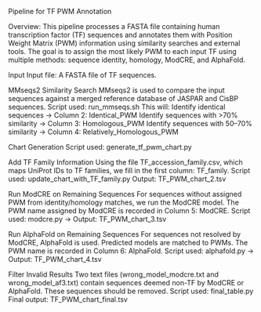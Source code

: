 Pipeline for TF PWM Annotation

Overview: This pipeline processes a FASTA file containing human transcription factor (TF) sequences and annotates them with Position Weight Matrix (PWM) information using similarity searches and external tools. The goal is to assign the most likely PWM to each input TF using multiple methods: sequence identity, homology, ModCRE, and AlphaFold.

Input Input file: A FASTA file of TF sequences.

MMseqs2 Similarity Search MMseqs2 is used to compare the input sequences against a merged reference database of JASPAR and CisBP sequences. Script used: run_mmseqs.sh This will: Identify identical sequences → Column 2: Identical_PWM Identify sequences with >70% similarity → Column 3: Homologous_PWM Identify sequences with 50–70% similarity → Column 4: Relatively_Homologous_PWM

Chart Generation Script used: generate_tf_pwm_chart.py

Add TF Family Information Using the file TF_accession_family.csv, which maps UniProt IDs to TF families, we fill in the first column: TF_family. Script used: update_chart_with_TF_family.py Output: TF_PWM_chart_2.tsv

Run ModCRE on Remaining Sequences For sequences without assigned PWM from identity/homology matches, we run the ModCRE model. The PWM name assigned by ModCRE is recorded in Column 5: ModCRE. Script used: modcre.py → Output: TF_PWM_chart_3.tsv

Run AlphaFold on Remaining Sequences For sequences not resolved by ModCRE, AlphaFold is used. Predicted models are matched to PWMs. The PWM name is recorded in Column 6: AlphaFold. Script used: alphafold.py → Output: TF_PWM_chart_4.tsv

Filter Invalid Results Two text files (wrong_model_modcre.txt and wrong_model_af3.txt) contain sequences deemed non-TF by ModCRE or AlphaFold. These sequences should be removed. Script used: final_table.py Final output: TF_PWM_chart_final.tsv
